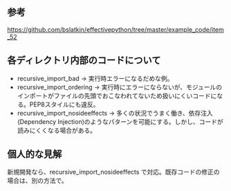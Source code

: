 ## 参考
https://github.com/bslatkin/effectivepython/tree/master/example_code/item_52

## 各ディレクトリ内部のコードについて
* recursive_import_bad -> 実行時エラーになるだめな例。
* recursive_import_ordering -> 実行時にエラーにならないが、モジュールのインポートがファイルの先頭でおこなわれてないため扱いにくいコードになる。PEP8スタイルにも違反。
* recursive_import_nosideeffects -> 多くの状況でうまく働き、依存注入(Dependency Injection)のようなパターンを可能にする。しかし、コードが読みにくくなる場合がある。

## 個人的な見解
新規開発なら、recursive_import_nosideeffects で対応。既存コードの修正の場合は、別の方法で。
